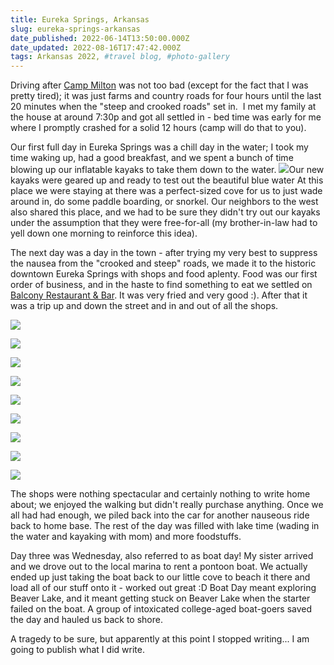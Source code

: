 ```yaml
---
title: Eureka Springs, Arkansas
slug: eureka-springs-arkansas
date_published: 2022-06-14T13:50:00.000Z
date_updated: 2022-08-16T17:47:42.000Z
tags: Arkansas 2022, #travel blog, #photo-gallery
---
```


Driving after [Camp Milton](https://www.nainitiative.com/) was not too bad (except for the fact that I was pretty tired); it was just farms and country roads for four hours until the last 20 minutes when the "steep and crooked roads" set in.  I met my family at the house at around 7:30p and got all settled in - bed time was early for me where I promptly crashed for a solid 12 hours (camp will do that to you).

Our first full day in Eureka Springs was a chill day in the water; I took my time waking up, had a good breakfast, and we spent a bunch of time blowing up our inflatable kayaks to take them down to the water.
![](../../content/images/2022/06/DSC_0136.jpg)Our new kayaks were geared up and ready to test out the beautiful blue water
At this place we were staying at there was a perfect-sized cove for us to just wade around in, do some paddle boarding, or snorkel. Our neighbors to the west also shared this place, and we had to be sure they didn't try out our kayaks under the assumption that they were free-for-all (my brother-in-law had to yell down one morning to reinforce this idea).

The next day was a day in the town - after trying my very best to suppress the nausea from the "crooked and steep" roads, we made it to the historic downtown Eureka Springs with shops and food aplenty. Food was our first order of business, and in the haste to find something to eat we settled on [Balcony Restaurant & Bar](https://g.page/Balcony-Restaurant?share). It was very fried and very good :). After that it was a trip up and down the street and in and out of all the shops.

![](../../content/images/2022/06/DSC_0144.jpg)

![](../../content/images/2022/06/DSC_0150.jpg)

![](../../content/images/2022/06/DSC_0153.jpg)

![](../../content/images/2022/06/DSC_0167.jpg)

![](../../content/images/2022/06/DSC_0187.jpg)

![](../../content/images/2022/06/DSC_0201.jpg)

![](../../content/images/2022/06/DSC_0203.jpg)

![](../../content/images/2022/06/DSC_0205.jpg)

![](../../content/images/2022/06/DSC_0206.jpg)

The shops were nothing spectacular and certainly nothing to write home about; we enjoyed the walking but didn't really purchase anything. Once we all had had enough, we piled back into the car for another nauseous ride back to home base. The rest of the day was filled with lake time (wading in the water and kayaking with mom) and more foodstuffs.

Day three was Wednesday, also referred to as boat day! My sister arrived and we drove out to the local marina to rent a pontoon boat. We actually ended up just taking the boat back to our little cove to beach it there and load all of our stuff onto it - worked out great :D Boat Day meant exploring Beaver Lake, and it meant getting stuck on Beaver Lake when the starter failed on the boat. A group of intoxicated college-aged boat-goers saved the day and hauled us back to shore.

A tragedy to be sure, but apparently at this point I stopped writing... I am going to publish what I did write.

